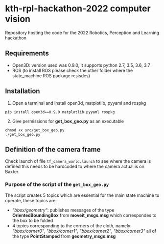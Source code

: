 # kth-rpl-hackathon-2022 computer vision
Repository hosting the code for the 2022 Robotics, Perception and Learning hackathon

## Requirements
- Open3D: version used was 0.9.0, it supports python 2.7, 3.5, 3.6, 3.7
- ROS  (to install ROS please check the other folder where the state_machine ROS package resisdes)

## Installation
1. Open a terminal and install open3d, matplotlib, pyyaml and rospkg
```
pip install open3d==0.9.0 matplotlib pyyaml rospkg
```
2. Give permissions for <b>get_box_geo.py</b> as an executable
```
chmod +x src/get_box_geo.py
./get_box_geo.py
```

## Definition of the camera frame
Check launch of file `tf_camera_world.launch` to see where the camera is defined
this needs to be hardcoded to where the camera actual is on Baxter.

### Purpose of the script of the `get_box_geo.py`
The script creates 5 topics which are essential for the main state machine to operate, these topics are:
- <i>"bbox/geometry"</i>: publishes messages of the type <b>OrientedBoundingBox</b> from <b>moveit_msgs.msg</b> which correspondes to the box to be folded
- 4 topics corresponding to the corners of the cloth, namely: <i>"bbox/corner0"</i>, <i>"bbox/corner1"</i>, <i>"bbox/corner2"</i>, <i>"bbox/corner3"</i> all of the type <b>PointStamped</b> from <b>geometry_msgs.msg</b>